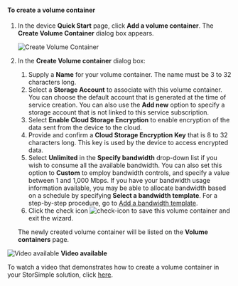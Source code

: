 <!--author=SharS last changed: 9/17/15-->

#### <a name="to-create-a-volume-container"></a>To create a volume container
1. In the device **Quick Start** page, click **Add a volume container**. The **Create Volume Container** dialog box appears.
   
    ![Create Volume Container](https://docstestmedia1.blob.core.windows.net/azure-media/includes/media/storsimple-create-volume-container/HCS_CreateVolumeContainerM-include.png)
2. In the **Create Volume container** dialog box:
   
   1. Supply a **Name** for your volume container. The name must be 3 to 32 characters long.
   2. Select a **Storage Account** to associate with this volume container. You can choose the default account that is generated at the time of service creation. You can also use the **Add new** option to specify a storage account that is not linked to this service subscription.
   3. Select **Enable Cloud Storage Encryption** to enable encryption of the data sent from the device to the cloud.
   4. Provide and confirm a **Cloud Storage Encryption Key** that is 8 to 32 characters long. This key is used by the device to access encrypted data.
   5. Select **Unlimited** in the **Specify bandwidth** drop-down list if you wish to consume all the available bandwidth. You can also set this option to **Custom** to employ bandwidth controls, and specify a value between 1 and 1,000 Mbps. 
      If you have your bandwidth usage information available, you may be able to allocate bandwidth based on a schedule by specifying **Select a bandwidth template**. For a step-by-step procedure, go to [Add a bandwidth template](../articles/storsimple/storsimple-manage-bandwidth-templates.md#add-a-bandwidth-template).
   6. Click the check icon ![check-icon](https://docstestmedia1.blob.core.windows.net/azure-media/includes/media/storsimple-create-volume-container/HCS_CheckIcon-include.png) to save this volume container and exit the wizard. 
   
   The newly created volume container will be listed on the **Volume containers** page.

![Video available](https://docstestmedia1.blob.core.windows.net/azure-media/includes/media/storsimple-create-volume-container/Video_icon.png) **Video available**

To watch a video that demonstrates how to create a volume container in your StorSimple solution, click [here](https://azure.microsoft.com/documentation/videos/create-a-volume-container-in-your-storsimple-solution/).




